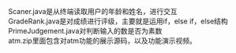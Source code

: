 Scaner.java是从终端读取用户的年龄和姓名，进行交互\
GradeRank.java是对成绩进行评级，主要就是运用if，else if，else结构\
PrimeJudgement.java对判断输入的数是否为素数\
atm.zip里面包含对atm功能的展示源码，以及功能演示视频。
